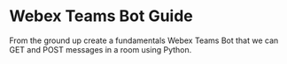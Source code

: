 # Webex Teams Bot Guide
From the ground up create a fundamentals Webex Teams Bot that we can GET and POST messages in a room using Python.
